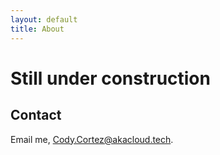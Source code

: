 ```yaml
---
layout: default
title: About
---
```


# Still under construction
## Contact
Email me, [Cody.Cortez@akacloud.tech](mailto:Cody.Cortez@akacloud.tech).
